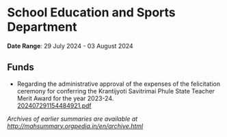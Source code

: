 # School Education and Sports Department

**Date Range**: 29 July 2024 - 03 August 2024


## Funds
- Regarding the administrative approval of the expenses of the felicitation ceremony for conferring the Krantijyoti Savitrimai Phule State Teacher Merit Award for the year 2023-24.\
  [202407291154484921.pdf](https://gr.maharashtra.gov.in/Site/Upload/Government%20Resolutions/English/202407291154484921.pdf)


*Archives of earlier summaries are available at http://mahsummary.orgpedia.in/en/archive.html*